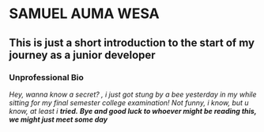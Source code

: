 # SAMUEL AUMA WESA
## This is just a short introduction to the start of my journey as a junior developer
### Unprofessional Bio 
_Hey, wanna know a secret?
, i just got stung by a bee yesterday in my while sitting for my final semester college examination!_
*Not funny, i know, but u know, at least i **tried.***
***Bye and good luck to whoever might be reading this, we might just meet some day***
